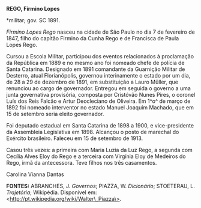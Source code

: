 **REGO, Firmino Lopes**

\*militar; gov. SC 1891.       

*Firmino Lopes Rego* nasceu na cidade de São Paulo no dia 7 de fevereiro
de 1847, filho do capitão Firmino da Cunha Rego e de Francisca de Paula
Lopes Rego.

Cursou a Escola Militar, participou dos eventos relacionados à
proclamação da República em 1889 e no mesmo ano foi nomeado chefe de
polícia de Santa Catarina. Designado em 1891 comandante da Guarnição
Militar de Desterro, atual Florianópolis, governou interinamente o
estado por um dia, de 28 a 29 de dezembro de 1891, em substituição a
Lauro Müller, que renunciou ao cargo de governador. Entregou em seguida
o governo a uma junta governativa provisória, composta por Cristóvão
Nunes Pires, o coronel Luís dos Reis Falcão e Artur Deocleciano de
Oliveira. Em 1^o^ de março de 1892 foi nomeado interventor no estado
Manuel Joaquim Machado, que em 15 de setembro seria eleito governador.

Foi deputado estadual em Santa Catarina de 1898 a 1900, e
vice-presidente da Assembleia Legislativa em 1898. Alcançou o posto de
marechal do Exército brasileiro. Faleceu em 15 de setembro de 1913.

Casou três vezes: a primeira com Maria Luzia da Luz Rego, a segunda com
Cecília Alves Eloy do Rego e a terceira com Virgínia Eloy de Medeiros do
Rego, irmã da antecessora. Teve filhos nos três casamentos.

Carolina Vianna Dantas

**FONTES:** ABRANCHES, J. *Governos*; PIAZZA, W. *Dicionário*;
STOETERAU, L. *Trajetória*; Wikipédia. Disponível em:
\<http://pt.wikipedia.org/wiki/Walter\_Piazza\>.
